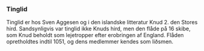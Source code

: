 ### Tinglid


Tinglid er hos Sven Aggesen og i den islandske litteratur Knud 2. den Stores hird. Sandsynligvis var tinglid ikke Knuds hird, men den flåde på 16 skibe, som Knud beholdt som lejetropper efter erobringen af England. Flåden opretholdtes indtil 1051, og dens medlemmer kendes som liðsmen.